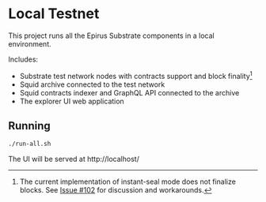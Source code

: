 # Local Testnet

This project runs all the Epirus Substrate components in a local environment.

Includes:
- Substrate test network nodes with contracts support and block finality[^1]
- Squid archive connected to the test network
- Squid contracts indexer and GraphQL API connected to the archive
- The explorer UI web application

[^1]: The current implementation of instant-seal mode does not finalize blocks. See [Issue #102](https://github.com/paritytech/subport/issues/102) for discussion and workarounds.

## Running

```bash
./run-all.sh
```

The UI will be served at http://localhost/

